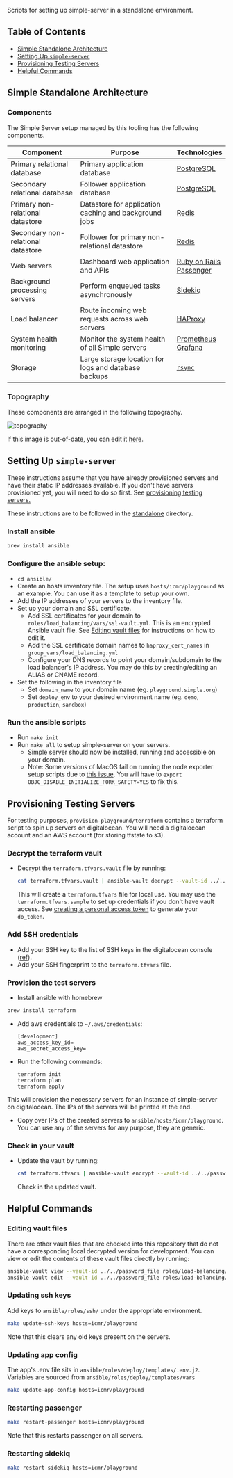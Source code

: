 Scripts for setting up simple-server in a standalone environment.

## Table of Contents

* [Simple Standalone Architecture](#simple-standalone-architecture)
* [Setting Up `simple-server`](#setting-up-simple-server)
* [Provisioning Testing Servers](#provisioning-testing-servers)
* [Helpful Commands](#helpful-commands)

## Simple Standalone Architecture

### Components

The Simple Server setup managed by this tooling has the following components.

| Component                          | Purpose | Technologies |
| ---------                          | ------- | ------------ |
| Primary relational database        | Primary application database | [PostgreSQL](https://www.postgresql.org/) |
| Secondary relational database      | Follower application database | [PostgreSQL](https://www.postgresql.org/) |
| Primary non-relational datastore   | Datastore for application caching and background jobs | [Redis](https://redis.io/) |
| Secondary non-relational datastore | Follower for primary non-relational datastore | [Redis](https://redis.io/) |
| Web servers                        | Dashboard web application and APIs | [Ruby on Rails](https://rubyonrails.org/)<br>[Passenger](https://www.phusionpassenger.com/) |
| Background processing servers      | Perform enqueued tasks asynchronously | [Sidekiq](https://github.com/mperham/sidekiq) |
| Load balancer                      | Route incoming web requests across web servers | [HAProxy](http://www.haproxy.org/) |
| System health monitoring           | Monitor the system health of all Simple servers | [Prometheus](https://prometheus.io/)<br>[Grafana](https://grafana.com/) |
| Storage                            | Large storage location for logs and database backups | [`rsync`](https://linux.die.net/man/1/rsync) |

### Topography

These components are arranged in the following topography.

![topography](https://docs.google.com/drawings/d/e/2PACX-1vTr2ryR_vqxAtdNCzKxn1pIdz3b57be8j3iHAVBEDBGstA6jGqOX6deyoXeWBXEk_yzeybFsmrzm5Ww/pub?w=960&amp;h=720)

If this image is out-of-date, you can edit it [here](https://docs.google.com/drawings/d/1jHZeW141ivRUAWhHEduwlyasFxNzZ1Nk2V_AQ12w4p8/edit).

## Setting Up `simple-server`

These instructions assume that you have already provisioned servers and have their static IP addresses available.
If you don't have servers provisioned yet, you will need to do so first. See [provisioning testing servers.](#provisioning-testing-servers)

These instructions are to be followed in the [standalone](/standalone) directory.

### Install ansible
```bash
brew install ansible
```
### Configure the ansible setup:

- `cd ansible/`
- Create an hosts inventory file. The setup uses `hosts/icmr/playground` as an example. You can use it as a template to setup your own.
- Add the IP addresses of your servers to the inventory file.
- Set up your domain and SSL certificate.
    - Add SSL certificates for your domain to `roles/load_balancing/vars/ssl-vault.yml`. This is an encrypted Ansible
      vault file. See [Editing vault files](#editing-vault-files) for instructions on how to edit it.
    - Add the SSL certificate domain names to `haproxy_cert_names` in `group_vars/load_balancing.yml`
    - Configure your DNS records to point your domain/subdomain to the load balancer's IP address. You may do this by
      creating/editing an ALIAS or CNAME record.
- Set the following in the inventory file
    - Set `domain_name` to your domain name (eg. `playground.simple.org`)
    - Set `deploy_env` to your desired environment name (eg. `demo`, `production`, `sandbox`)

### Run the ansible scripts

- Run `make init`
- Run `make all` to setup simple-server on your servers.
    - Simple server should now be installed, running and accessible on your domain.
    - Note: Some versions of MacOS fail on running the node exporter setup scripts due to
      [this issue](https://github.com/cloudalchemy/ansible-node-exporter/issues/54). You will have to
     `export OBJC_DISABLE_INITIALIZE_FORK_SAFETY=YES` to fix this.

## Provisioning Testing Servers

For testing purposes, `provision-playground/terraform` contains a terraform script to spin up servers on digitalocean.
You will need a digitalocean account and an AWS account (for storing tfstate to s3).

### Decrypt the terraform vault

- Decrypt the `terraform.tfvars.vault` file by running:
    ```bash
    cat terraform.tfvars.vault | ansible-vault decrypt --vault-id ../../password_file > terraform.tfvars
    ```
  This will create a `terraform.tfvars` file for local use. You may use the `terraform.tfvars.sample` to set up credentials
  if you don't have vault access. See [creating a personal access token](https://www.digitalocean.com/docs/apis-clis/api/create-personal-access-token/)
  to generate your `do_token`.

### Add SSH credentials

- Add your SSH key to the list of SSH keys in the digitalocean console ([ref](https://www.digitalocean.com/docs/droplets/how-to/add-ssh-keys/to-account/)).
- Add your SSH fingerprint to the `terraform.tfvars` file.

### Provision the test servers

- Install ansible with homebrew
```bash
brew install terraform
```
- Add aws credentials to `~/.aws/credentials`:
    ```
    [development]
    aws_access_key_id=
    aws_secret_access_key=
    ```
- Run the following commands:
    ```
    terraform init
    terraform plan
    terraform apply
    ```
This will provision the necessary servers for an instance of simple-server on digitalocean. The IPs of the servers will be printed at the end.
- Copy over IPs of the created servers to `ansible/hosts/icmr/playground`. You can use any of the servers for any purpose, they are generic.

### Check in your vault

- Update the vault by running:
    ```bash
    cat terraform.tfvars | ansible-vault encrypt --vault-id ../../password_file --output terraform.tfvars.vault
    ```
  Check in the updated vault.

## Helpful Commands

### Editing vault files

There are other vault files that are checked into this repository that do not have a corresponding local decrypted version
for development. You can view or edit the contents of these vault files directly by running:

```bash
ansible-vault view --vault-id ../../password_file roles/load-balancing/vars/ssl-vault.yml
ansible-vault edit --vault-id ../../password_file roles/load-balancing/vars/ssl-vault.yml
```

### Updating ssh keys
Add keys to `ansible/roles/ssh/` under the appropriate environment.
```bash
make update-ssh-keys hosts=icmr/playground
```
Note that this clears any old keys present on the servers.

### Updating app config
The app's .env file sits in `ansible/roles/deploy/templates/.env.j2`.
Variables are sourced from `ansible/roles/deploy/templates/vars`
```bash
make update-app-config hosts=icmr/playground
```

### Restarting passenger
```bash
make restart-passenger hosts=icmr/playground
```
Note that this restarts passenger on all servers.

### Restarting sidekiq
```bash
make restart-sidekiq hosts=icmr/playground
```

